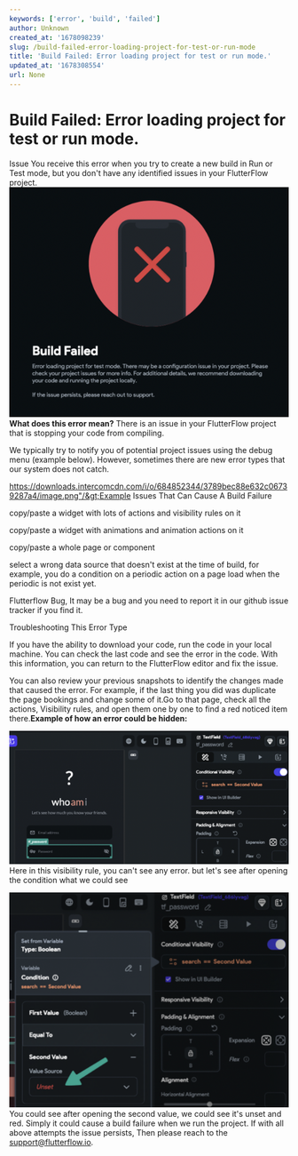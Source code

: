 ```yaml
---
keywords: ['error', 'build', 'failed']
author: Unknown
created_at: '1678098239'
slug: /build-failed-error-loading-project-for-test-or-run-mode
title: 'Build Failed: Error loading project for test or run mode.'
updated_at: '1678308554'
url: None
---
```

# Build Failed: Error loading project for test or run mode.

Issue
You receive this error when you try to create a new build in Run or Test mode, but you don't have any identified issues in your FlutterFlow project.​
![](../assets/20250430121245553425.png)**What does this error mean?**
There is an issue in your FlutterFlow project that is stopping your code from compiling. 

We typically try to notify you of potential project issues using the debug menu (example below). However, sometimes there are new error types that our system does not catch.

https://downloads.intercomcdn.com/i/o/684852344/3789bec88e632c06739287a4/image.png"/&gt;Example Issues That Can Cause A Build Failure

copy/paste a widget with lots of actions and visibility rules on it

copy/paste a widget with animations and animation actions on it

copy/paste a whole page or component

select a wrong data source that doesn't exist at the time of build, for example, you do a condition on a periodic action on a page load when the periodic is not exist yet.

Flutterflow Bug, It may be a bug and you need to report it in our github issue tracker if you find it.

Troubleshooting This Error Type

If you have the ability to download your code,  run the code in your local machine. You can check the last code and see the error in the code. With this information, you can return to the FlutterFlow editor and fix the issue.

You can also review your previous snapshots to identify the changes made that caused the error. For example, if the last thing you did was duplicate the page bookings and change some of it.Go to that page, check all the actions, Visibility rules, and open them one by one to find a red noticed item there.**Example of how an error could be hidden:**

![](../assets/20250430121246143405.png)Here in this visibility rule, you can't see any error. but let's see after opening the condition what we could see

![](../assets/20250430121246510364.png)
You could see after opening the second value, we could see it's unset and red. Simply it could cause a build failure when we run the project.​
If with all above attempts the issue persists, Then please reach to the support@flutterflow.io.
